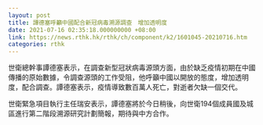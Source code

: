 ```yaml
---
layout: post
title: 譚德塞呼籲中國配合新冠病毒溯源調查　增加透明度
date: 2021-07-16 02:35:18.000000000 +08:00
link: https://news.rthk.hk/rthk/ch/component/k2/1601045-20210716.htm
categories: rthk
---
```


世衛總幹事譚德塞表示，在調查新型冠狀病毒源頭方面，由於缺乏疫情初期在中國傳播的原始數據，令調查源頭的工作受阻，他呼籲中國以開放的態度，增加透明度，配合調查。譚德塞表示，疫情導致數百萬人死亡，對逝者欠缺一個交代。

世衛緊急項目執行主任瑞安表示，譚德塞將於今日稍後，向世衛194個成員國及城區進行第二階段溯源研究計劃簡報，期待與中方合作。
